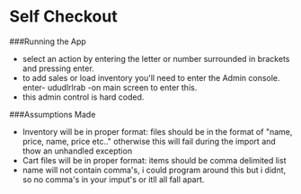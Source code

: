 # Self Checkout 

###Running the App

- select an action by entering the letter or number surrounded in brackets and pressing enter.
- to add sales or load inventory you'll need to enter the Admin console. enter- ududlrlrab -on main screen to enter this.   
- this admin control is hard coded.

###Assumptions Made

 - Inventory will be in proper format: files should be in the format of "name, price, name, price etc.." otherwise this will fail during the import and thow an unhandled exception 
 - Cart files will be in proper format: items should be comma delimited list 
 - name will not contain comma's, i could program around this but i didnt, so no comma's in your imput's or itll all fall apart.
 
